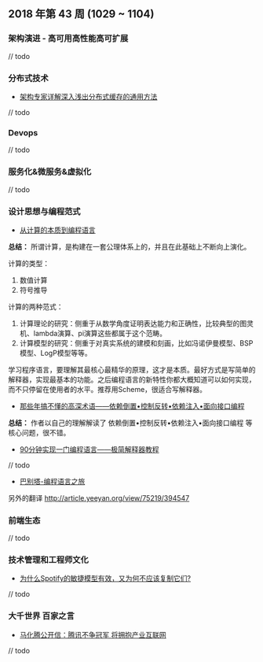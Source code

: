 
## 2018 年第 43 周 (1029 ~ 1104)

### 架构演进 - 高可用高性能高可扩展

// todo

### 分布式技术

- [架构专家详解深入浅出分布式缓存的通用方法](https://mp.weixin.qq.com/s/DNraZpi_00MeDw7fTjgJlQ)

// todo

### Devops

// todo

### 服务化&微服务&虚拟化


// todo

### 设计思想与编程范式

- [从计算的本质到编程语言](https://blog.csdn.net/thisinnocence/article/details/24742917)

**总结：** 所谓计算，是构建在一套公理体系上的，并且在此基础上不断向上演化。

计算的类型：
1. 数值计算
2. 符号推导

计算的两种范式：
1. 计算理论的研究：侧重于从数学角度证明表达能力和正确性，比较典型的图灵机、lambda演算、pi演算这些都属于这个范畴。
2. 计算模型的研究：侧重于对真实系统的建模和刻画，比如冯诺伊曼模型、BSP模型、LogP模型等等。

学习程序语言，要理解其最核心最精华的原理，这才是本质。最好方式是写简单的解释器，实现最基本的功能。之后编程语言的新特性你都大概知道可以如何实现，而不只停留在使用者的水平。推荐用Scheme，很适合写解释器。

- [那些年搞不懂的高深术语——依赖倒置•控制反转•依赖注入•面向接口编程](http://www.cnblogs.com/aoyeyuyan/p/5495219.html)

**总结：** 作者以自己的理解解读了 依赖倒置•控制反转•依赖注入•面向接口编程 等核心问题，很不错。

- [90分钟实现一门编程语言——极简解释器教程](http://www.cnblogs.com/figure9/p/3620079.html)

// todo

- [巴别塔-编程语言之旅](https://code.google.com/archive/p/windows-config/wikis/TourDeBabel.wiki)

另外的翻译 http://article.yeeyan.org/view/75219/394547


### 前端生态

// todo

### 技术管理和工程师文化

- [为什么Spotify的敏捷模型有效，又为何不应该复制它们?](https://mp.weixin.qq.com/s/6zdGvYt3V27mqfgxo_b1zg)

// todo

### 大千世界 百家之言

- [马化腾公开信：腾讯不争冠军 将拥抱产业互联网](https://wallstreetcn.com/articles/3430127)

// todo
